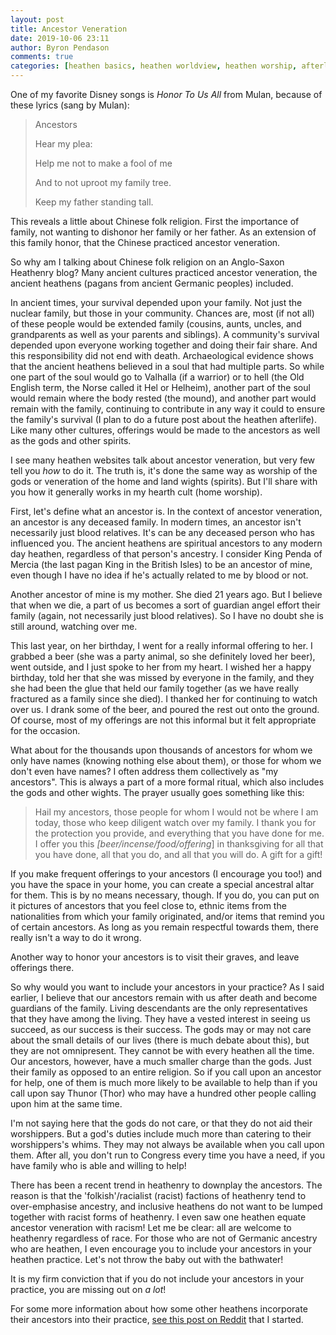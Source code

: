 ```yaml
---
layout: post
title: Ancestor Veneration
date: 2019-10-06 23:11
author: Byron Pendason
comments: true
categories: [heathen basics, heathen worldview, heathen worship, afterlife]
---
```

One of my favorite Disney songs is <cite>Honor To Us All</cite> from Mulan, because of these lyrics (sang by Mulan):

<blockquote>Ancestors

Hear my plea:

Help me not to make a fool of me

And to not uproot my family tree.

Keep my father standing tall.</blockquote>

This reveals a little about Chinese folk religion. First the importance of family, not wanting to dishonor her family or her father. As an extension of this family honor, that the Chinese practiced ancestor veneration.

So why am I talking about Chinese folk religion on an Anglo-Saxon Heathenry blog? Many ancient cultures practiced ancestor veneration, the ancient heathens (pagans from ancient Germanic peoples) included.

In ancient times, your survival depended upon your family. Not just the nuclear family, but those in your community. Chances are, most (if not all) of these people would be extended family (cousins, aunts, uncles, and grandparents as well as your parents and siblings). A community's survival depended upon everyone working together and doing their fair share. And this responsibility did not end with death. Archaeological evidence shows that the ancient heathens believed in a soul that had multiple parts. So while one part of the soul would go to Valhalla (if a warrior) or to hell (the Old English term, the Norse called it Hel or Helheim), another part of the soul would remain where the body rested (the mound), and another part would remain with the family, continuing to contribute in any way it could to ensure the family's survival (I plan to do a future post about the heathen afterlife). Like many other cultures, offerings would be made to the ancestors as well as the gods and other spirits.

I see many heathen websites talk about ancestor veneration, but very few tell you <em>how</em> to do it. The truth is, it's done the same way as worship of the gods or veneration of the home and land wights (spirits). But I'll share with you how it generally works in my hearth cult (home worship).

First, let's define what an ancestor is. In the context of ancestor veneration, an ancestor is any deceased family. In modern times, an ancestor isn't necessarily just blood relatives. It's can be any deceased person who has influenced you. The ancient heathens are spiritual ancestors to any modern day heathen, regardless of that person's ancestry. I consider King Penda of Mercia (the last pagan King in the British Isles) to be an ancestor of mine, even though I have no idea if he's actually related to me by blood or not.

Another ancestor of mine is my mother. She died 21 years ago. But I believe that when we die, a part of us becomes a sort of guardian angel effort their family (again, not necessarily just blood relatives). So I have no doubt she is still around, watching over me.

This last year, on her birthday, I went for a really informal offering to her. I grabbed a beer (she was a party animal, so she definitely loved her beer), went outside, and I just spoke to her from my heart. I wished her a happy birthday, told her that she was missed by everyone in the family, and they she had been the glue that held our family together (as we have really fractured as a family since she died). I thanked her for continuing to watch over us. I drank some of the beer, and poured the rest out onto the ground. Of course, most of my offerings are not this informal but it felt appropriate for the occasion.

What about for the thousands upon thousands of ancestors for whom we only have names (knowing nothing else about them), or those for whom we don't even have names? I often address them collectively as "my ancestors". This is always a part of a more formal ritual, which also includes the gods and other wights. The prayer usually goes something like this:

<blockquote>Hail my ancestors, those people for whom I would not be where I am today, those who keep diligent watch over my family. I thank you for the protection you provide, and everything that you have done for me. I offer you this <em>[beer/incense/food/offering</em>]<em> </em>in thanksgiving for all that you have done, all that you do, and all that you will do. A gift for a gift!</blockquote>

If you make frequent offerings to your ancestors (I encourage you too!) and you have the space in your home, you can create a special ancestral altar for them. This is by no means necessary, though. If you do, you can put on it pictures of ancestors that you feel close to, ethnic items from the nationalities from which your family originated, and/or items that remind you of certain ancestors. As long as you remain respectful towards them, there really isn't a way to do it wrong.

Another way to honor your ancestors is to visit their graves, and leave offerings there.

So why would you want to include your ancestors in your practice? As I said earlier, I believe that our ancestors remain with us after death and become guardians of the family. Living descendants are the only representatives that they have among the living. They have a vested interest in seeing us succeed, as our success is their success. The gods may or may not care about the small details of our lives (there is much debate about this), but they are not omnipresent. They cannot be with every heathen all the time. Our ancestors, however, have a much smaller charge than the gods. Just their family as opposed to an entire religion. So if you call upon an ancestor for help, one of them is much more likely to be available to help than if you call upon say Thunor (Thor) who may have a hundred other people calling upon him at the same time.

I'm not saying here that the gods do not care, or that they do not aid their worshippers. But a god's duties include much more than catering to their worshippers's whims. They may not always be available when you call upon them. After all, you don't run to Congress every time you have a need, if you have family who is able and willing to help!

There has been a recent trend in heathenry to downplay the ancestors. The reason is that the 'folkish'/racialist (racist) factions of heathenry tend to over-emphasise ancestry, and inclusive heathens do not want to be lumped together with racist forms of heathenry. I even saw one heathen equate ancestor veneration with racism! Let me be clear: all are welcome to heathenry regardless of race. For those who are not of Germanic ancestry who are heathen, I even encourage you to include your ancestors in your heathen practice. Let's not throw the baby out with the bathwater!

It is my firm conviction that if you do not include your ancestors in your practice, you are missing out on <em>a lot</em>!

For some more information about how some other heathens incorporate their ancestors into their practice, <a href="https://www.reddit.com/r/heathenry/comments/de0stg/how_do_you_incorporate_your_ancestors_into_your/?utm_medium=android_app&amp;utm_source=share">see this post on Reddit</a> that I started.

